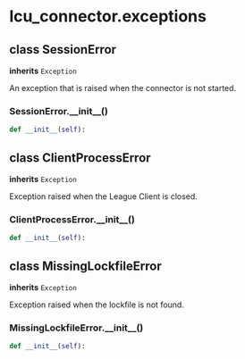 # lcu_connector.exceptions

## class SessionError

**inherits** `Exception`

An exception that is raised when the connector is not started.

### SessionError.\_\_init\_\_()

```python
def __init__(self):
```



## class ClientProcessError

**inherits** `Exception`

Exception raised when the League Client is closed.

### ClientProcessError.\_\_init\_\_()

```python
def __init__(self):
```



## class MissingLockfileError

**inherits** `Exception`

Exception raised when the lockfile is not found.

### MissingLockfileError.\_\_init\_\_()

```python
def __init__(self):
```



